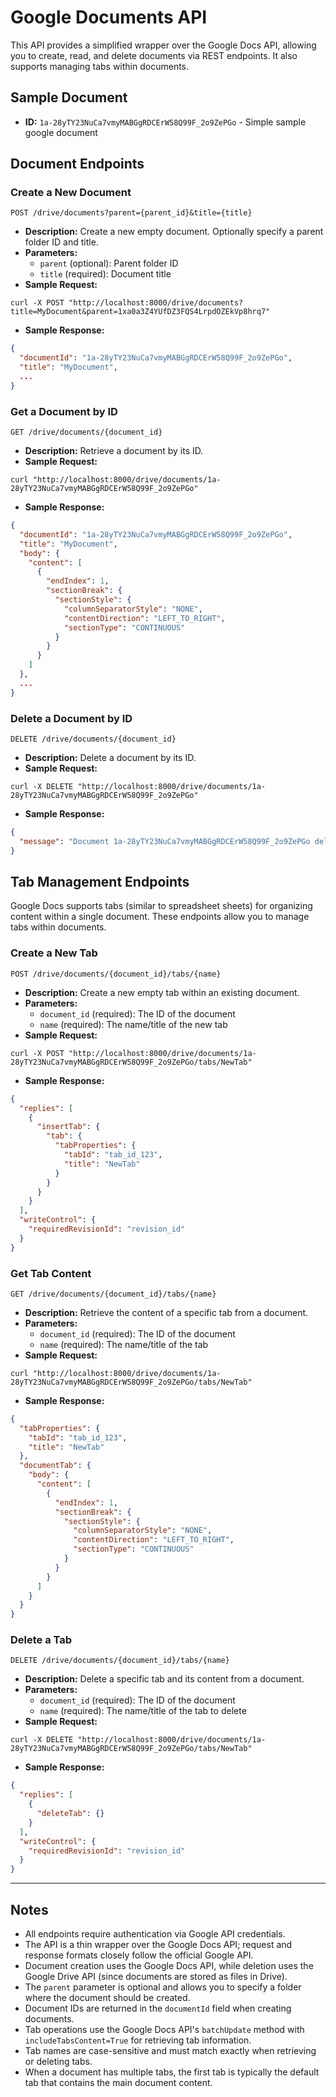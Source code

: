 # Google Documents API

This API provides a simplified wrapper over the Google Docs API, allowing you to create, read, and delete documents via REST endpoints. It also supports managing tabs within documents.

## Sample Document
- **ID:** `1a-28yTY23NuCa7vmyMABGgRDCErW58Q99F_2o9ZePGo` - Simple sample google document

## Document Endpoints

### Create a New Document
```
POST /drive/documents?parent={parent_id}&title={title}
```
- **Description:** Create a new empty document. Optionally specify a parent folder ID and title.
- **Parameters:**
  - `parent` (optional): Parent folder ID
  - `title` (required): Document title
- **Sample Request:**
```
curl -X POST "http://localhost:8000/drive/documents?title=MyDocument&parent=1xa0a3Z4YUfDZ3FQS4LrpdOZEkVp8hrq7"
```
- **Sample Response:**
```json
{
  "documentId": "1a-28yTY23NuCa7vmyMABGgRDCErW58Q99F_2o9ZePGo",
  "title": "MyDocument",
  ...
}
```

### Get a Document by ID
```
GET /drive/documents/{document_id}
```
- **Description:** Retrieve a document by its ID.
- **Sample Request:**
```
curl "http://localhost:8000/drive/documents/1a-28yTY23NuCa7vmyMABGgRDCErW58Q99F_2o9ZePGo"
```
- **Sample Response:**
```json
{
  "documentId": "1a-28yTY23NuCa7vmyMABGgRDCErW58Q99F_2o9ZePGo",
  "title": "MyDocument",
  "body": {
    "content": [
      {
        "endIndex": 1,
        "sectionBreak": {
          "sectionStyle": {
            "columnSeparatorStyle": "NONE",
            "contentDirection": "LEFT_TO_RIGHT",
            "sectionType": "CONTINUOUS"
          }
        }
      }
    ]
  },
  ...
}
```

### Delete a Document by ID
```
DELETE /drive/documents/{document_id}
```
- **Description:** Delete a document by its ID.
- **Sample Request:**
```
curl -X DELETE "http://localhost:8000/drive/documents/1a-28yTY23NuCa7vmyMABGgRDCErW58Q99F_2o9ZePGo"
```
- **Sample Response:**
```json
{
  "message": "Document 1a-28yTY23NuCa7vmyMABGgRDCErW58Q99F_2o9ZePGo deleted successfully"
}
```

## Tab Management Endpoints

Google Docs supports tabs (similar to spreadsheet sheets) for organizing content within a single document. These endpoints allow you to manage tabs within documents.

### Create a New Tab
```
POST /drive/documents/{document_id}/tabs/{name}
```
- **Description:** Create a new empty tab within an existing document.
- **Parameters:**
  - `document_id` (required): The ID of the document
  - `name` (required): The name/title of the new tab
- **Sample Request:**
```
curl -X POST "http://localhost:8000/drive/documents/1a-28yTY23NuCa7vmyMABGgRDCErW58Q99F_2o9ZePGo/tabs/NewTab"
```
- **Sample Response:**
```json
{
  "replies": [
    {
      "insertTab": {
        "tab": {
          "tabProperties": {
            "tabId": "tab_id_123",
            "title": "NewTab"
          }
        }
      }
    }
  ],
  "writeControl": {
    "requiredRevisionId": "revision_id"
  }
}
```

### Get Tab Content
```
GET /drive/documents/{document_id}/tabs/{name}
```
- **Description:** Retrieve the content of a specific tab from a document.
- **Parameters:**
  - `document_id` (required): The ID of the document
  - `name` (required): The name/title of the tab
- **Sample Request:**
```
curl "http://localhost:8000/drive/documents/1a-28yTY23NuCa7vmyMABGgRDCErW58Q99F_2o9ZePGo/tabs/NewTab"
```
- **Sample Response:**
```json
{
  "tabProperties": {
    "tabId": "tab_id_123",
    "title": "NewTab"
  },
  "documentTab": {
    "body": {
      "content": [
        {
          "endIndex": 1,
          "sectionBreak": {
            "sectionStyle": {
              "columnSeparatorStyle": "NONE",
              "contentDirection": "LEFT_TO_RIGHT",
              "sectionType": "CONTINUOUS"
            }
          }
        }
      ]
    }
  }
}
```

### Delete a Tab
```
DELETE /drive/documents/{document_id}/tabs/{name}
```
- **Description:** Delete a specific tab and its content from a document.
- **Parameters:**
  - `document_id` (required): The ID of the document
  - `name` (required): The name/title of the tab to delete
- **Sample Request:**
```
curl -X DELETE "http://localhost:8000/drive/documents/1a-28yTY23NuCa7vmyMABGgRDCErW58Q99F_2o9ZePGo/tabs/NewTab"
```
- **Sample Response:**
```json
{
  "replies": [
    {
      "deleteTab": {}
    }
  ],
  "writeControl": {
    "requiredRevisionId": "revision_id"
  }
}
```

---

## Notes
- All endpoints require authentication via Google API credentials.
- The API is a thin wrapper over the Google Docs API; request and response formats closely follow the official Google API.
- Document creation uses the Google Docs API, while deletion uses the Google Drive API (since documents are stored as files in Drive).
- The `parent` parameter is optional and allows you to specify a folder where the document should be created.
- Document IDs are returned in the `documentId` field when creating documents.
- Tab operations use the Google Docs API's `batchUpdate` method with `includeTabsContent=True` for retrieving tab information.
- Tab names are case-sensitive and must match exactly when retrieving or deleting tabs.
- When a document has multiple tabs, the first tab is typically the default tab that contains the main document content. 
